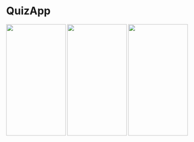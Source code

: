 # QuizApp

<img width=160 height=300 src="https://user-images.githubusercontent.com/75259953/131221425-0036c737-af15-47ed-ae0c-53e25fe07c16.png" />
<img width=160 height=300 src="https://user-images.githubusercontent.com/75259953/131221428-f5c7fdd2-0db8-4ee4-a0f2-7ede67e0996a.png" />
<img width=160 height=300 src="https://user-images.githubusercontent.com/75259953/131221430-e6cf6389-dace-4e0c-a7ca-7076b5b92797.png" />
